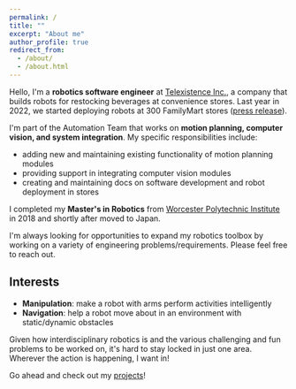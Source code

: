 ```yaml
---
permalink: /
title: ""
excerpt: "About me"
author_profile: true
redirect_from:
  - /about/
  - /about.html
---
```


Hello, I'm a **robotics software engineer** at [Telexistence Inc.](https://tx-inc.com/en/home/), a company that builds robots for restocking beverages at convenience stores. Last year in 2022, we started deploying robots at 300 FamilyMart stores ([press release](https://tx-inc.com/en/blog/2022/08/10/11737/)).

I'm part of the Automation Team that works on **motion planning, computer vision, and system integration**. My specific responsibilities include:
- adding new and maintaining existing functionality of motion planning modules
- providing support in integrating computer vision modules
- creating and maintaining docs on software development and robot deployment in stores

I completed my **Master's in Robotics** from [Worcester Polytechnic Institute](https://www.wpi.edu) in 2018 and shortly after moved to Japan.

I'm always looking for opportunities to expand my robotics toolbox by working on a variety of engineering problems/requirements. Please feel free to reach out.



Interests
------
- **Manipulation**: make a robot with arms perform activities intelligently
- **Navigation**: help a robot move about in an environment with static/dynamic obstacles

Given how interdisciplinary robotics is and the various challenging and fun problems to be worked on, it's hard to stay locked in just one area. Wherever the action is happening, I want in!

Go ahead and check out my [projects](/portfolio/)!


